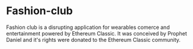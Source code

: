 # Fashion-club
Fashion club is a disrupting application for wearables comerce and entertainment powered by Ethereum Classic. It was conceived by Prophet Daniel and it's rights were donated to the Ethereum Classic community.
